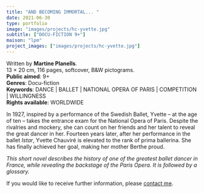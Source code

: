 ```yaml
---
title: "AND BECOMING IMMORTAL... "
date: 2021-06-30
type: portfolio
image: "images/projects/hc-yvette.jpg"
subtitle: ["DOCU-FICTION 9+"]
maison: "lpm"
project_images: ["images/projects/hc-yvette.jpg"]
---
```


Written by **Martine Planells**.   
13 × 20 cm, 116 pages, softcover, B&W pictograms.   
**Public aimed**: 9+   
**Genres**: Docu-fiction      
**Keywords**: DANCE | BALLET | NATIONAL OPERA OF PARIS | COMPETITION | WILLINGNESS   
**Rights available**: WORLDWIDE



In 1927, inspired by a performance of the Swedish Ballet, Yvette – at the age of ten – takes the entrance exam 
for the National Opera of Paris. Despite the rivalries and mockery, she can count on her friends and her talent to reveal 
the great dancer in her.
Fourteen years later, after her performance in the ballet *Istar*, Yvette Chauviré is elevated to the rank
of prima ballerina. She has finally achieved her goal, making her mother Berthe proud.   

*This short novel describes the history of one of the greatest ballet dancer in France, while revealing the backstage of the* 
*Paris Opera.*
*It is followed by a glossary.*





If you would like to receive further information, please [contact me](mailto:melanie.guillaumin.edition@gmail.com).

